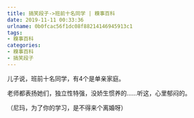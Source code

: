 ```yaml
---
title: 搞笑段子->班前十名同学 | 糗事百科
date: 2019-11-11 00:33:36
urlname: 0b0fcac56f1dc08f88214146945913c1
tags: 
- 糗事百科
categories:
- 糗事百科
- 搞笑段子
---
```

儿子说，班前十名同学，有4个是单亲家庭。

老师都表扬她们，独立性特强，没娇生惯养的……听这，心里郁闷的。

（尼玛，为了你的学习，是不得来个离婚呀）


